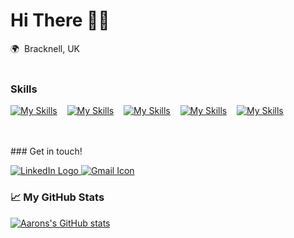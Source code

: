 Hi There 👋🏾
========================================================================================================================================

🌍  Bracknell, UK
<br/>
<br/>
### Skills

[![My Skills](https://skillicons.dev/icons?i=html)](https://skillicons.dev) 
&nbsp;&nbsp;
[![My Skills](https://skillicons.dev/icons?i=css)](https://skillicons.dev) 
&nbsp;&nbsp;
[![My Skills](https://skillicons.dev/icons?i=js)](https://skillicons.dev) 
&nbsp;&nbsp;
[![My Skills](https://skillicons.dev/icons?i=py)](https://skillicons.dev) 
&nbsp;&nbsp;
[![My Skills](https://skillicons.dev/icons?i=figma)](https://skillicons.dev) 


<br/>
<br/>
### Get in touch!

<a href="https://www.linkedin.com/in/aaron-m-248198230/" title="LinkedIn"><img src="https://img.shields.io/badge/LinkedIn-0077B5?style=for-the-badge&logo=linkedin&logoColor=white"  alt="LinkedIn Logo"  />
<a href="mailto:aaronmerchant123@gmail.com" title="Write me an email"><img src="https://img.shields.io/badge/Gmail-D14836?style=for-the-badge&logo=gmail&logoColor=white"  alt="Gmail Icon" /></a>


</div>
	

### &#x1f4c8; My GitHub Stats

[![Aarons's GitHub stats](https://github-readme-stats.vercel.app/api?username=AxM-1&theme=calm)](https://github.com/anuraghazra/github-readme-stats)
